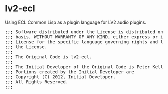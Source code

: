 lv2-ecl
=======

Using ECL Common Lisp as a plugin language for LV2 audio plugins.

<pre>
;;; Software distributed under the License is distributed on an "AS IS"
;;; basis, WITHOUT WARRANTY OF ANY KIND, either express or implied. See the
;;; License for the specific language governing rights and limitations under
;;; the License.
;;; 
;;; The Original Code is lv2-ecl.
;;; 
;;; The Initial Developer of the Original Code is Peter Keller and Ken Hahn. 
;;; Portions created by the Initial Developer are 
;;; Copyright (C) 2012, Initial Developer. 
;;; All Rights Reserved.
;;; 
</pre>

